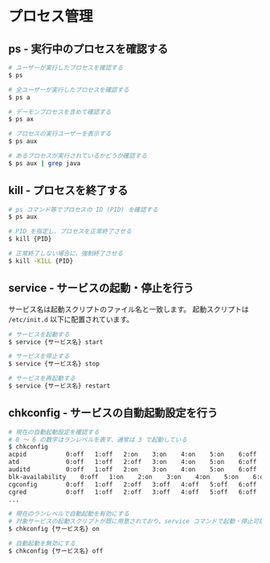 # プロセス管理

## ps - 実行中のプロセスを確認する

```bash
# ユーザーが実行したプロセスを確認する
$ ps

# 全ユーザーが実行したプロセスを確認する
$ ps a

# デーモンプロセスを含めて確認する
$ ps ax

# プロセスの実行ユーザーを表示する
$ ps aux

# あるプロセスが実行されているかどうか確認する
$ ps aux | grep java
```

## kill - プロセスを終了する

```bash
# ps コマンド等でプロセスの ID (PID) を確認する
$ ps aux

# PID を指定し、プロセスを正常終了させる
$ kill {PID}

# 正常終了しない場合に、強制終了させる
$ kill -KILL {PID}
```

## service - サービスの起動・停止を行う

サービス名は起動スクリプトのファイル名と一致します。
起動スクリプトは `/etc/init.d` 以下に配置されています。

```bash
# サービスを起動する
$ service {サービス名} start

# サービスを停止する
$ service {サービス名} stop

# サービスを再起動する
$ service {サービス名} restart
```

## chkconfig - サービスの自動起動設定を行う

```bash
# 現在の自動起動設定を確認する
# 0 〜 6 の数字はランレベルを表す、通常は 3 で起動している
$ chkconfig
acpid          	0:off	1:off	2:on	3:on	4:on	5:on	6:off
atd            	0:off	1:off	2:off	3:on	4:on	5:on	6:off
auditd         	0:off	1:off	2:on	3:on	4:on	5:on	6:off
blk-availability	0:off	1:on	2:on	3:on	4:on	5:on	6:off
cgconfig       	0:off	1:off	2:off	3:off	4:off	5:off	6:off
cgred          	0:off	1:off	2:off	3:off	4:off	5:off	6:off
...

# 現在のランレベルで自動起動を有効にする
# 対象サービスの起動スクリプトが既に用意されており、service コマンドで起動・停止可能な状態であることが前提
$ chkconfig {サービス名} on

# 自動起動を無効にする
$ chkconfig {サービス名} off
```
